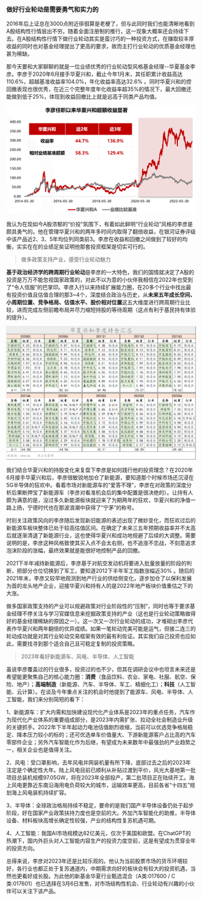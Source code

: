 ### 做好行业轮动是需要勇气和实力的

2016年后上证总在3000点附近徘徊算是老梗了，但与此同时我们也能清晰地看到A股结构性行情层出不穷。随着全面注册制的推行，这一现象大概率还会持续下去。在A股结构性行情下做行业轮动其实是蛮讨巧的一种投资方式，在赚取较丰厚收益的同时也对基金经理提出了更高的要求，故而主打行业轮动的优质基金经理也甚为稀缺。

那今天要和大家聊聊的就是一位业绩优秀的行业轮动型风格基金经理--华夏基金李彦。李彦于2020年6月接手华夏兴和，截止今年1月末，其任职累计收益高达110.6%，超越基准收益率104.0%，年化收益率高达32.6% 。同时华夏兴和的控回撤表现也很优秀，在近三个完整年度年化收益率超35%的情况下，最大回撤还能做到低于25%，体现到收益回撤比上就是远高于同类产品均值。

![业绩走势](../img/hx-hyzx-1.png)

我认为在现如今A股浓郁的“价投”氛围下，有着如此鲜明“行业轮动”风格的李彦是颇具勇气的。他在管理华夏兴和的两年多时间内取得了翻倍收益，在银河证券评级中该产品近2、3、5年均位列同类前3。李彦在收益和回撤之间做到了较好的均衡，实实在在的业绩足矣证明他那套投资框架是切实可行的。

> 做多政策支持产业，感受行业轮动魅力

**基于政治经济学的跨周期行业轮动**是李彦的一大特色，我们的国情就决定了A股的投资是万万不能忽视国家政策的，对此不以为意的小伙伴我相信在2022年也受到了“令人信服”的巴掌印。李彦入行以来持续扩展能力圈，在20多个行业中找出最有投资价值且估值合理的那3~4个，深度结合政治与历史，从**未来五年成长空间、小周期位置、竞争格局、估值水平、股价相对位置**这五大维度进行跨周期行业比较，进而完成左侧前瞻布局并尽力缩短持股的等待周期（这点有利于基民持有体验的提升）。

![季报持仓](../img/hx-hyzx-2.png)

我们结合华夏兴和的持股变化来复盘下李彦是如何践行他的投资理念？在2020年6月接手华夏兴和后，李彦很敏锐地加仓了新能源，要知道那个时候市场还沉浸在5G半导体的狂欢中。看着市场对新能源车的“爱答不理”，李彦在对政策的深度分析后果断押宝了新能源车（李彦对看准机会后的集中配置是很决绝的）。让持有人颇为满意的是，没过多久新能源板块就迎来了为期两年的狂欢，华夏兴和的净值一路上扬，宁德时代也在那波浪潮中获得了“宁茅”的称号。

时刻关注政策风向的李彦随后发现新旧能源的表述出现了微妙变化，而狂欢过后的新能源车板块整体已处于较高估值区间。在确定了未来三五年预期收益率并不太高后就逐渐清退了新能源行业，这也使得华夏兴和成功地规避了后续的大调整。需要说明的是，李彦这种风格致使其买入点不会太右侧，也不追涨不恋战，不刻意追求泡沫阶段的涨幅，最终效果就是能很好地控制产品的回撤。

2021下半年减持新能源后，李彦基于对航空发动机将要进入批量放量的阶段的判断，把部分仓位切换到了军工，要知道2012下半年军工指数涨幅近30% 。随后的2021年末，李彦又较早地观测到地产行业的供给侧变化，逐步加仓了以保利发展为首的龙头地产企业，迎接华夏兴和持有人的是2022年地产板块价值重估之下的大涨。

做多国家政策支持的产业可以规避政策对行业阶段性的“压制”，同时也等于要求基金经理不停关注与学习官媒信息来挖掘政策支持的产业（这也是行业轮动策略做得好的基金经理稀缺的原因之一）。这一次又一次行业轮动的成功，才堆砌出李彦代表作华夏兴和两年翻倍的优异成绩。如果一笔轮动完美可能是运气，但接二连三的轮动成功就是对其行业轮动交易框架有效的最有利佐证。其实我们自己投资也应如此，需要找寻到那个适合自己且可稳定复制的投资策略。

> 2023年看好新能源车、风电、半导体、人工智能

虽说李彦覆盖过的行业很多，投资过的也不少，但其在调研会议中也坦言未来还是希望能更聚焦自己的核心能力圈：**消费**（食品饮料、农业、家电、社服、航空、保险、地产）；**高端制造**（新能源、汽车、半导体、军工、精细化工）；**科技**（人工智能、云计算）。在谈及今年重点关注的机会时他提到了能源车、风电、半导体、人工智能，我们来分别简短的看下：

1、新能源车：扩大内需和加快建设现代化产业体系是2023年的重点任务，汽车作为现代化产业体系的重要组成部分，是2023年内需扩张、拉动全社会制造业升级的关键抓手。2022年下半年起动力电池估值剧烈收缩，当前可以优选竞争格局稳定、降本压力较小的标的；还可优选单车价值量大、下游新能源客户占比高的汽车零部件企业；另外汽车智能化作为后继，有望成为未来数年中最强劲的产业趋势之一，相关企业也是值得关注。

2、风电：受口罩影响，去年风电并网装机量有所下降，底部过去之后的2023年注定是个确定性大年。陆上风电目前已顺利从补贴过渡到平价，风光大基地第一批项目总装机规模97.05GW，将在2023年全部投产，第二批项目正在陆续开工。海上风电更靠近东南沿海用电负荷较大的城市，运输效率更高，目前各省“十四五”规划海上风电装机持续扩容。

3、半导体：全球政治格局持续不稳定，要命的是我们国产半导体设备仍处于起步阶段，好在国家产业政策扶持力度也是空前的大。外加汽车智能化的助推，半导体设备、材料板块高增长确定性较强，产业的结构性复苏机遇可期。

4、人工智能：我国AI市场规模达82亿美元，仅次于美国和欧盟。在ChatGPT的热潮下，国内外巨头对人工智能内容生产的投资力度空前，这是有望成为贯穿全年的投资方向。

总得来说，李彦对2023年还是比较乐观的。他认为当前股票市场的货币环境较好，各行业也都正处于复苏通道内，中期需求向好的板块会有较大的投资机遇，当然也更看好成长股。为此他的新基金华夏行业甄选混合（A类:017600 / C类:017601）也已选择在3月6日发售，对市场结构性机会、行业轮动有兴趣的小伙伴可以关注下该产品。



